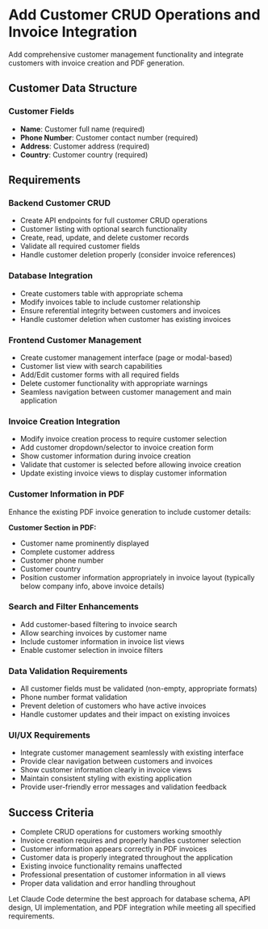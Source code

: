 # Add Customer CRUD Operations and Invoice Integration

Add comprehensive customer management functionality and integrate customers with invoice creation and PDF generation.

## Customer Data Structure

### Customer Fields

- **Name**: Customer full name (required)
- **Phone Number**: Customer contact number (required)
- **Address**: Customer address (required)
- **Country**: Customer country (required)

## Requirements

### Backend Customer CRUD

- Create API endpoints for full customer CRUD operations
- Customer listing with optional search functionality
- Create, read, update, and delete customer records
- Validate all required customer fields
- Handle customer deletion properly (consider invoice references)

### Database Integration

- Create customers table with appropriate schema
- Modify invoices table to include customer relationship
- Ensure referential integrity between customers and invoices
- Handle customer deletion when customer has existing invoices

### Frontend Customer Management

- Create customer management interface (page or modal-based)
- Customer list view with search capabilities
- Add/Edit customer forms with all required fields
- Delete customer functionality with appropriate warnings
- Seamless navigation between customer management and main application

### Invoice Creation Integration

- Modify invoice creation process to require customer selection
- Add customer dropdown/selector to invoice creation form
- Show customer information during invoice creation
- Validate that customer is selected before allowing invoice creation
- Update existing invoice views to display customer information

### Customer Information in PDF

Enhance the existing PDF invoice generation to include customer details:

**Customer Section in PDF:**

- Customer name prominently displayed
- Complete customer address
- Customer phone number
- Customer country
- Position customer information appropriately in invoice layout (typically below company info, above invoice details)

### Search and Filter Enhancements

- Add customer-based filtering to invoice search
- Allow searching invoices by customer name
- Include customer information in invoice list views
- Enable customer selection in invoice filters

### Data Validation Requirements

- All customer fields must be validated (non-empty, appropriate formats)
- Phone number format validation
- Prevent deletion of customers who have active invoices
- Handle customer updates and their impact on existing invoices

### UI/UX Requirements

- Integrate customer management seamlessly with existing interface
- Provide clear navigation between customers and invoices
- Show customer information clearly in invoice views
- Maintain consistent styling with existing application
- Provide user-friendly error messages and validation feedback

## Success Criteria

- Complete CRUD operations for customers working smoothly
- Invoice creation requires and properly handles customer selection
- Customer information appears correctly in PDF invoices
- Customer data is properly integrated throughout the application
- Existing invoice functionality remains unaffected
- Professional presentation of customer information in all views
- Proper data validation and error handling throughout

Let Claude Code determine the best approach for database schema, API design, UI implementation, and PDF integration while meeting all specified requirements.
